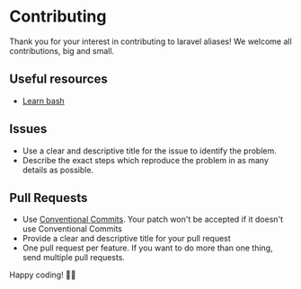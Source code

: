 # Contributing
Thank you for your interest in contributing to laravel aliases! We welcome all contributions, big and small.

## Useful resources
- [Learn bash](https://learn-bash.org/)

## Issues
- Use a clear and descriptive title for the issue to identify the problem.
- Describe the exact steps which reproduce the problem in as many details as possible.

##  Pull Requests
- Use [Conventional Commits](https://www.conventionalcommits.org/en/v1.0.0/). Your patch won't be accepted if it doesn't use Conventional Commits
- Provide a clear and descriptive title for your pull request
- One pull request per feature. If you want to do more than one thing, send multiple pull requests.

Happy coding! 🐱‍💻
